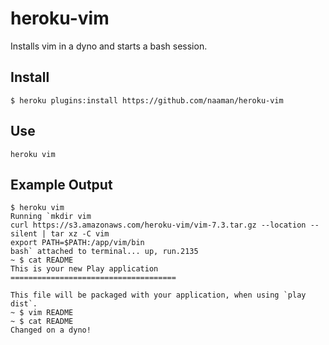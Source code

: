 heroku-vim
==========

Installs vim in a dyno and starts a bash session.

## Install

```
$ heroku plugins:install https://github.com/naaman/heroku-vim
```

## Use

```
heroku vim
```

## Example Output
```
$ heroku vim
Running `mkdir vim
curl https://s3.amazonaws.com/heroku-vim/vim-7.3.tar.gz --location --silent | tar xz -C vim
export PATH=$PATH:/app/vim/bin
bash` attached to terminal... up, run.2135
~ $ cat README
This is your new Play application
=====================================

This file will be packaged with your application, when using `play dist`.
~ $ vim README
~ $ cat README
Changed on a dyno!
```
